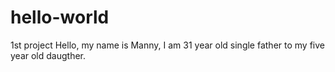 # hello-world
1st project 
Hello, my name is Manny, I am 31 year old single father to my five year old daugther. 
